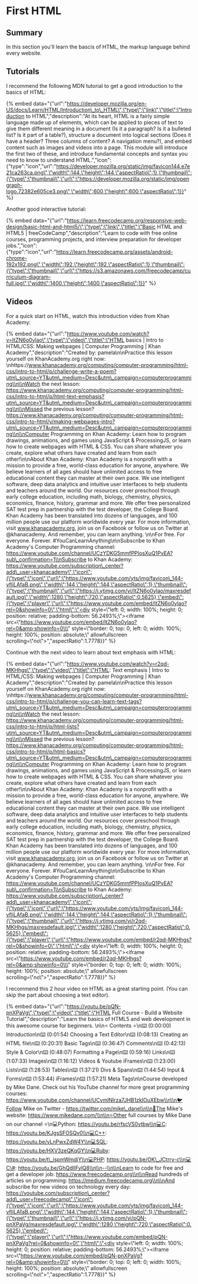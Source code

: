# First HTML

## Summary

In this section you'll learn the bascis of HTML, the markup language behind every website.

## Tutorials

I recommend the following MDN tutorial to get a good introduction to the basics of HTML:

{% embed data="{\"url\":\"https://developer.mozilla.org/en-US/docs/Learn/HTML/Introduction\_to\_HTML\",\"type\":\"link\",\"title\":\"Introduction to HTML\",\"description\":\"At its heart, HTML is a fairly simple language made up of elements, which can be applied to pieces of text to give them different meaning in a document \(Is it a paragraph? Is it a bulleted list? Is it part of a table?\), structure a document into logical sections \(Does it have a header? Three columns of content? A navigation menu?\), and embed content such as images and videos into a page. This module will introduce the first two of these, and introduce fundamental concepts and syntax you need to know to understand HTML.\",\"icon\":{\"type\":\"icon\",\"url\":\"https://developer.mozilla.org/static/img/favicon144.e7e21ca263ca.png\",\"width\":144,\"height\":144,\"aspectRatio\":1},\"thumbnail\":{\"type\":\"thumbnail\",\"url\":\"https://developer.mozilla.org/static/img/opengraph-logo.72382e605ce3.png\",\"width\":600,\"height\":600,\"aspectRatio\":1}}" %}

Another good interactive tutorial:

{% embed data="{\"url\":\"https://learn.freecodecamp.org/responsive-web-design/basic-html-and-html5/\",\"type\":\"link\",\"title\":\"Basic HTML and HTML5 \| freeCodeCamp\",\"description\":\"Learn to code with free online courses, programming projects, and interview preparation for developer jobs.\",\"icon\":{\"type\":\"icon\",\"url\":\"https://learn.freecodecamp.org/assets/android-chrome-192x192.png\",\"width\":192,\"height\":192,\"aspectRatio\":1},\"thumbnail\":{\"type\":\"thumbnail\",\"url\":\"https://s3.amazonaws.com/freecodecamp/curriculum-diagram-full.jpg\",\"width\":1400,\"height\":1400,\"aspectRatio\":1}}" %}

## Videos

For a quick start on HTML, watch this introduction video from Khan Academy:

{% embed data="{\"url\":\"https://www.youtube.com/watch?v=ItZN6o0ylao\",\"type\":\"video\",\"title\":\"HTML basics \| Intro to HTML/CSS: Making webpages \| Computer Programming \| Khan Academy\",\"description\":\"Created by: pamela\\n\\nPractice this lesson yourself on KhanAcademy.org right now: \\nhttps://www.khanacademy.org/computing/computer-programming/html-css/intro-to-html/p/challenge-write-a-poem?utm\_source=YT&utm\_medium=Desc&utm\_campaign=computerprogramming\\n\\nWatch the next lesson: https://www.khanacademy.org/computing/computer-programming/html-css/intro-to-html/p/html-text-emphasis?utm\_source=YT&utm\_medium=Desc&utm\_campaign=computerprogramming\\n\\nMissed the previous lesson? https://www.khanacademy.org/computing/computer-programming/html-css/intro-to-html/v/making-webpages-intro?utm\_source=YT&utm\_medium=Desc&utm\_campaign=computerprogramming\\n\\nComputer Programming on Khan Academy: Learn how to program drawings, animations, and games using JavaScript & ProcessingJS, or learn how to create webpages with HTML & CSS. You can share whatever you create, explore what others have created and learn from each other!\\n\\nAbout Khan Academy: Khan Academy is a nonprofit with a mission to provide a free, world-class education for anyone, anywhere. We believe learners of all ages should have unlimited access to free educational content they can master at their own pace. We use intelligent software, deep data analytics and intuitive user interfaces to help students and teachers around the world. Our resources cover preschool through early college education, including math, biology, chemistry, physics, economics, finance, history, grammar and more. We offer free personalized SAT test prep in partnership with the test developer, the College Board. Khan Academy has been translated into dozens of languages, and 100 million people use our platform worldwide every year. For more information, visit www.khanacademy.org, join us on Facebook or follow us on Twitter at @khanacademy. And remember, you can learn anything. \\n\\nFor free. For everyone. Forever. \#YouCanLearnAnything\\n\\nSubscribe to Khan Academy\'s Computer Programming channel: https://www.youtube.com/channel/UCzYDKG5mmfPPIosXuQ1PvEA?sub\_confirmation=1\\nSubscribe to Khan Academy: https://www.youtube.com/subscription\_center?add\_user=khanacademy\",\"icon\":{\"type\":\"icon\",\"url\":\"https://www.youtube.com/yts/img/favicon\_144-vfliLAfaB.png\",\"width\":144,\"height\":144,\"aspectRatio\":1},\"thumbnail\":{\"type\":\"thumbnail\",\"url\":\"https://i.ytimg.com/vi/ItZN6o0ylao/maxresdefault.jpg\",\"width\":1280,\"height\":720,\"aspectRatio\":0.5625},\"embed\":{\"type\":\"player\",\"url\":\"https://www.youtube.com/embed/ItZN6o0ylao?rel=0&showinfo=0\",\"html\":\"<div style=\\\"left: 0; width: 100%; height: 0; position: relative; padding-bottom: 56.2493%;\\\"><iframe src=\\\"https://www.youtube.com/embed/ItZN6o0ylao?rel=0&amp;showinfo=0\\\" style=\\\"border: 0; top: 0; left: 0; width: 100%; height: 100%; position: absolute;\\\" allowfullscreen scrolling=\\\"no\\\"></iframe></div>\",\"aspectRatio\":1.7778}}" %}

Continue with the next video to learn about text emphasis with HTML:

{% embed data="{\"url\":\"https://www.youtube.com/watch?v=r2qd-MKHhgs\",\"type\":\"video\",\"title\":\"HTML: Text emphasis \| Intro to HTML/CSS: Making webpages \| Computer Programming \| Khan Academy\",\"description\":\"Created by: pamela\\n\\nPractice this lesson yourself on KhanAcademy.org right now: \\nhttps://www.khanacademy.org/computing/computer-programming/html-css/intro-to-html/p/challenge-you-can-learn-text-tags?utm\_source=YT&utm\_medium=Desc&utm\_campaign=computerprogramming\\n\\nWatch the next lesson: https://www.khanacademy.org/computing/computer-programming/html-css/intro-to-html/p/html-lists?utm\_source=YT&utm\_medium=Desc&utm\_campaign=computerprogramming\\n\\nMissed the previous lesson? https://www.khanacademy.org/computing/computer-programming/html-css/intro-to-html/p/html-basics?utm\_source=YT&utm\_medium=Desc&utm\_campaign=computerprogramming\\n\\nComputer Programming on Khan Academy: Learn how to program drawings, animations, and games using JavaScript & ProcessingJS, or learn how to create webpages with HTML & CSS. You can share whatever you create, explore what others have created and learn from each other!\\n\\nAbout Khan Academy: Khan Academy is a nonprofit with a mission to provide a free, world-class education for anyone, anywhere. We believe learners of all ages should have unlimited access to free educational content they can master at their own pace. We use intelligent software, deep data analytics and intuitive user interfaces to help students and teachers around the world. Our resources cover preschool through early college education, including math, biology, chemistry, physics, economics, finance, history, grammar and more. We offer free personalized SAT test prep in partnership with the test developer, the College Board. Khan Academy has been translated into dozens of languages, and 100 million people use our platform worldwide every year. For more information, visit www.khanacademy.org, join us on Facebook or follow us on Twitter at @khanacademy. And remember, you can learn anything. \\n\\nFor free. For everyone. Forever. \#YouCanLearnAnything\\n\\nSubscribe to Khan Academy\'s Computer Programming channel: https://www.youtube.com/channel/UCzYDKG5mmfPPIosXuQ1PvEA?sub\_confirmation=1\\nSubscribe to Khan Academy: https://www.youtube.com/subscription\_center?add\_user=khanacademy\",\"icon\":{\"type\":\"icon\",\"url\":\"https://www.youtube.com/yts/img/favicon\_144-vfliLAfaB.png\",\"width\":144,\"height\":144,\"aspectRatio\":1},\"thumbnail\":{\"type\":\"thumbnail\",\"url\":\"https://i.ytimg.com/vi/r2qd-MKHhgs/maxresdefault.jpg\",\"width\":1280,\"height\":720,\"aspectRatio\":0.5625},\"embed\":{\"type\":\"player\",\"url\":\"https://www.youtube.com/embed/r2qd-MKHhgs?rel=0&showinfo=0\",\"html\":\"<div style=\\\"left: 0; width: 100%; height: 0; position: relative; padding-bottom: 56.2493%;\\\"><iframe src=\\\"https://www.youtube.com/embed/r2qd-MKHhgs?rel=0&amp;showinfo=0\\\" style=\\\"border: 0; top: 0; left: 0; width: 100%; height: 100%; position: absolute;\\\" allowfullscreen scrolling=\\\"no\\\"></iframe></div>\",\"aspectRatio\":1.7778}}" %}

I recommend this 2 hour video on HTML as a great starting point. \(You can skip the part about choosing a text editor\).

{% embed data="{\"url\":\"https://youtu.be/pQN-pnXPaVg\",\"type\":\"video\",\"title\":\"HTML Full Course - Build a Website Tutorial\",\"description\":\"Learn the basics of HTML5 and web development in this awesome course for beginners. \\n\\n⭐️ Contents ⭐️\\n⌨️ \(0:00:00\) Introduction\\n⌨️ \(0:01:54\) Choosing a Text Editor\\n⌨️ \(0:08:13\) Creating an HTML file\\n⌨️ \(0:20:31\) Basic Tags\\n⌨️ \(0:36:47\) Comments\\n⌨️ \(0:42:13\) Style & Color\\n⌨️ \(0:48:07\) Formatting a Page\\n⌨️ \(0:59:16\) Links\\n⌨️ \(1:07:33\) Images\\n⌨️ \(1:16:12\) Videos & Youtube iFrames\\n⌨️ \(1:23:00\) Lists\\n⌨️ \(1:28:53\) Tables\\n⌨️ \(1:37:21\) Divs & Spans\\n⌨️ \(1:44:54\) Input & Forms\\n⌨️ \(1:53:44\) iFrames\\n⌨️ \(1:57:21\) Meta Tags\\n\\nCourse developed by Mike Dane. Check out his YouTube channel for more great programming courses: https://www.youtube.com/channel/UCvmINlrza7JHB1zkIOuXEbw\\n\\n🐦Follow Mike on Twitter - https://twitter.com/mike\_dane\\n\\n🔗The Mike\'s website: https://www.mikedane.com/\\n\\n⭐️Other full courses by Mike Dane on our channel ⭐️\\n💻Python: https://youtu.be/rfscVS0vtbw\\n💻C: https://youtu.be/KJgsSFOSQv0\\n💻C++: https://youtu.be/vLnPwxZdW4Y\\n💻SQL: https://youtu.be/HXV3zeQKqGY\\n💻Ruby: https://youtu.be/t\_ispmWmdjY\\n💻PHP: https://youtu.be/OK\_JCtrrv-c\\n💻C\#: https://youtu.be/GhQdlIFylQ8\\n\\n--\\n\\nLearn to code for free and get a developer job: https://www.freecodecamp.org\\n\\nRead hundreds of articles on programming: https://medium.freecodecamp.org\\n\\nAnd subscribe for new videos on technology every day: https://youtube.com/subscription\_center?add\_user=freecodecamp\",\"icon\":{\"type\":\"icon\",\"url\":\"https://www.youtube.com/yts/img/favicon\_144-vfliLAfaB.png\",\"width\":144,\"height\":144,\"aspectRatio\":1},\"thumbnail\":{\"type\":\"thumbnail\",\"url\":\"https://i.ytimg.com/vi/pQN-pnXPaVg/maxresdefault.jpg\",\"width\":1280,\"height\":720,\"aspectRatio\":0.5625},\"embed\":{\"type\":\"player\",\"url\":\"https://www.youtube.com/embed/pQN-pnXPaVg?rel=0&showinfo=0\",\"html\":\"<div style=\\\"left: 0; width: 100%; height: 0; position: relative; padding-bottom: 56.2493%;\\\"><iframe src=\\\"https://www.youtube.com/embed/pQN-pnXPaVg?rel=0&amp;showinfo=0\\\" style=\\\"border: 0; top: 0; left: 0; width: 100%; height: 100%; position: absolute;\\\" allowfullscreen scrolling=\\\"no\\\"></iframe></div>\",\"aspectRatio\":1.7778}}" %}

